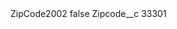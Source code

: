 <?xml version="1.0" encoding="UTF-8"?>
<CustomMetadata xmlns="http://soap.sforce.com/2006/04/metadata" xmlns:xsi="http://www.w3.org/2001/XMLSchema-instance" xmlns:xsd="http://www.w3.org/2001/XMLSchema">
    <label>ZipCode2002</label>
    <protected>false</protected>
    <values>
        <field>Zipcode__c</field>
        <value xsi:type="xsd:string">33301</value>
    </values>
</CustomMetadata>

